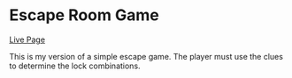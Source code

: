 # Escape Room Game

[Live Page](https://esdidubs.github.io/escape5/)

This is my version of a simple escape game. The player must use the clues
to determine the lock combinations. 

